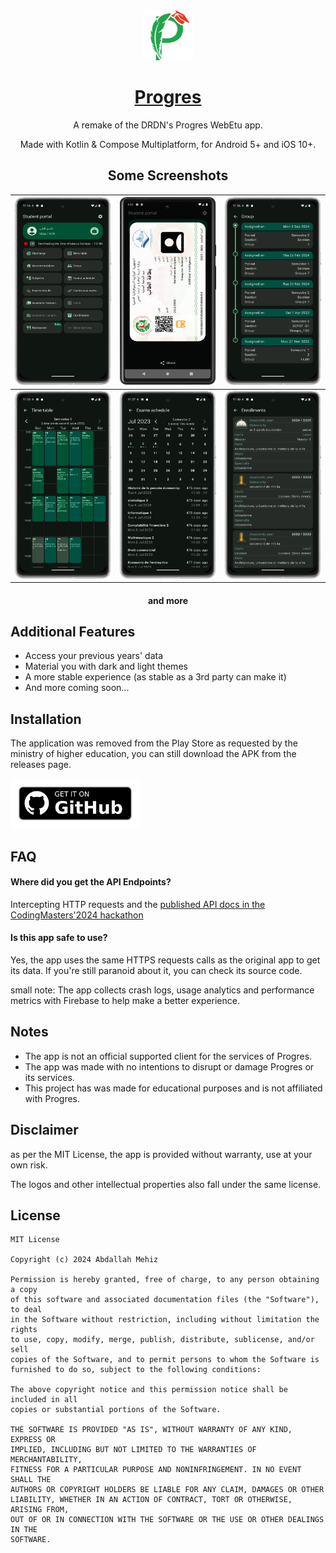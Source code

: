<div align="center">

<img src=".github/assets/app_icon.svg" width="80" />

# [Progres](#)

A remake of the DRDN's Progres WebEtu app.

Made with Kotlin & Compose Multiplatform, for Android 5+ and iOS 10+.

## Some Screenshots

| <img src=".github/assets/screenshots/main_menu.webp" width="162px" height="300px" />  | <img src=".github/assets/screenshots/card.webp" width="162px" height="300px" />           | <img src=".github/assets/screenshots/groups.webp" width="162px" height="300px" />      |
|---------------------------------------------------------------------------------------|-------------------------------------------------------------------------------------------|----------------------------------------------------------------------------------------|
| <img src=".github/assets/screenshots/time_table.webp" width="162px" height="300px" /> | <img src=".github/assets/screenshots/exams_schedule.webp" width="162px" height="300px" /> | <img src=".github/assets/screenshots/enrollments.webp" width="162px" height="300px" /> |

#### and more

</div>

## Additional Features

- Access your previous years' data
- Material you with dark and light themes
- A more stable experience (as stable as a 3rd party can make it)
- And more coming soon...

## Installation

The application was removed from the Play Store as requested by the ministry of higher education, you can still download the APK from the releases page.

[<img src=".github/assets/get-it-on-github.png" height="80">](https://github.com/abdallahmehiz/progres/releases)

## FAQ

#### Where did you get the API Endpoints?

Intercepting HTTP requests and
the [published API docs in the CodingMasters'2024 hackathon](https://drive.google.com/drive/folders/1jKoRtWpRwU-Bl6LZaobi8KYYIeCd8hBK)

#### Is this app safe to use?

Yes, the app uses the same HTTPS requests calls as the original app to get its data. If you're still
paranoid about it, you can check its source code.

small note: The app collects crash logs, usage analytics and performance metrics with Firebase to help make a better
experience.

## Notes

- The app is not an official supported client for the services of Progres.
- The app was made with no intentions to disrupt or damage Progres or its services.
- This project has was made for educational purposes and is not affiliated with Progres.

## Disclaimer

as per the MIT License, the app is provided without warranty, use at your own risk.

The logos and other intellectual properties also fall under the same license.

## License

```
MIT License

Copyright (c) 2024 Abdallah Mehiz

Permission is hereby granted, free of charge, to any person obtaining a copy
of this software and associated documentation files (the "Software"), to deal
in the Software without restriction, including without limitation the rights
to use, copy, modify, merge, publish, distribute, sublicense, and/or sell
copies of the Software, and to permit persons to whom the Software is
furnished to do so, subject to the following conditions:

The above copyright notice and this permission notice shall be included in all
copies or substantial portions of the Software.

THE SOFTWARE IS PROVIDED "AS IS", WITHOUT WARRANTY OF ANY KIND, EXPRESS OR
IMPLIED, INCLUDING BUT NOT LIMITED TO THE WARRANTIES OF MERCHANTABILITY,
FITNESS FOR A PARTICULAR PURPOSE AND NONINFRINGEMENT. IN NO EVENT SHALL THE
AUTHORS OR COPYRIGHT HOLDERS BE LIABLE FOR ANY CLAIM, DAMAGES OR OTHER
LIABILITY, WHETHER IN AN ACTION OF CONTRACT, TORT OR OTHERWISE, ARISING FROM,
OUT OF OR IN CONNECTION WITH THE SOFTWARE OR THE USE OR OTHER DEALINGS IN THE
SOFTWARE.
```
